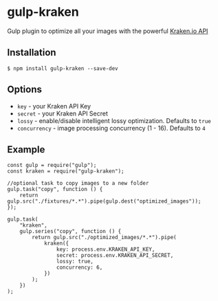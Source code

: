 # gulp-kraken

Gulp plugin to optimize all your images with the powerful [Kraken.io API](https://kraken.io)

## Installation

```
$ npm install gulp-kraken --save-dev
```

## Options

- `key` - your Kraken API Key
- `secret` - your Kraken API Secret
- `lossy` - enable/disable intelligent lossy optimization. Defaults to `true`
- `concurrency` - image processing concurrency (1 - 16). Defaults to `4`

## Example

```
const gulp = require("gulp");
const kraken = require("gulp-kraken");

//optional task to copy images to a new folder
gulp.task("copy", function () {
	return gulp.src("./fixtures/*.*").pipe(gulp.dest("optimized_images"));
});

gulp.task(
	"kraken",
	gulp.series("copy", function () {
		return gulp.src("./optimized_images/*.*").pipe(
			kraken({
				key: process.env.KRAKEN_API_KEY,
				secret: process.env.KRAKEN_API_SECRET,
				lossy: true,
				concurrency: 6,
			})
		);
	})
);
```

